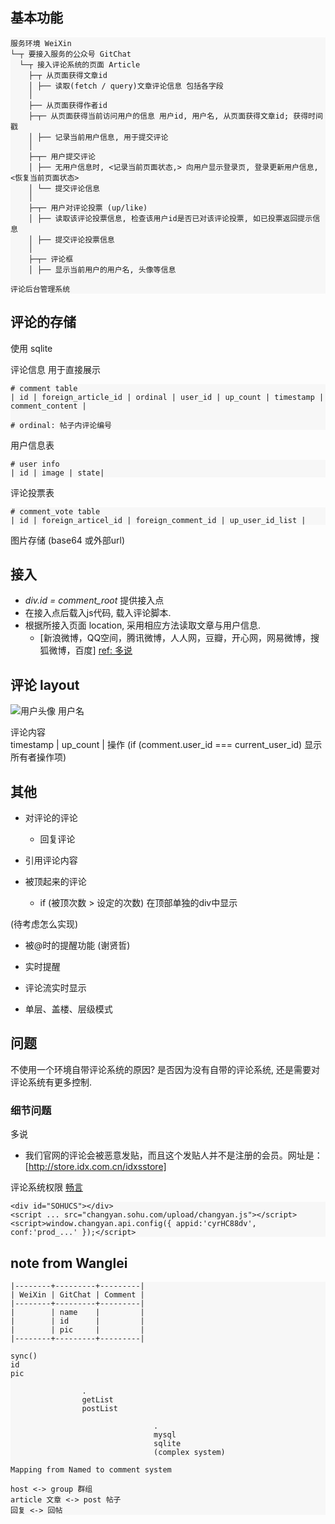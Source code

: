 <!-- -*-mode:markdown-*- -->

## 基本功能
```
服务环境 WeiXin
└─┬ 要接入服务的公众号 GitChat
  └─┬ 接入评论系统的页面 Article
    ├─┬ 从页面获得文章id
    │ ├── 读取(fetch / query)文章评论信息 包括各字段
    │
    ├── 从页面获得作者id
    ├─┬─ 从页面获得当前访问用户的信息 用户id, 用户名, 从页面获得文章id; 获得时间戳
    │ ├── 记录当前用户信息, 用于提交评论
    │
    ├─┬─ 用户提交评论
    │ ├── 无用户信息时, <记录当前页面状态,> 向用户显示登录页, 登录更新用户信息, <恢复当前页面状态>
    │ └── 提交评论信息
    │
    ├─┬─ 用户对评论投票 (up/like)
    │ ├── 读取该评论投票信息, 检查该用户id是否已对该评论投票, 如已投票返回提示信息
    │ ├── 提交评论投票信息
    │
    ├─┬─ 评论框
    │ ├── 显示当前用户的用户名, 头像等信息
    
评论后台管理系统

```

## 评论的存储
使用 sqlite

评论信息 用于直接展示
```
# comment table
| id | foreign_article_id | ordinal | user_id | up_count | timestamp | comment_content |

# ordinal: 帖子内评论编号
```

用户信息表
```
# user info
| id | image | state|
```

评论投票表
```
# comment_vote table
| id | foreign_articel_id | foreign_comment_id | up_user_id_list |
```

图片存储 (base64 或外部url)


## 接入
- *div.id = comment_root* 提供接入点
- 在接入点后载入js代码, 载入评论脚本.
- 根据所接入页面 location, 采用相应方法读取文章与用户信息.
    - \[新浪微博，QQ空间，腾讯微博，人人网，豆瓣，开心网，网易微博，搜狐微博，百度\] [ref: 多说](http://duoshuo.com/features/?feature_id=0)


## 评论 layout
<img alt='用户头像' style='width:128px,height:128px'> 用户名<br>

评论内容<br>
timestamp | up\_count | 操作 (if (comment.user\_id === current\_user\_id) 显示所有者操作项)


## 其他
- 对评论的评论
    - 回复评论

- 引用评论内容

- 被顶起来的评论 
    - if (被顶次数 > 设定的次数) 在顶部单独的div中显示
    

(待考虑怎么实现)
- 被@时的提醒功能 (谢贤哲)

- 实时提醒
- 评论流实时显示
- 单层、盖楼、层级模式


## 问题

不使用一个环境自带评论系统的原因?
是否因为没有自带的评论系统, 还是需要对评论系统有更多控制.

### 细节问题

多说
- 我们官网的评论会被恶意发贴，而且这个发贴人并不是注册的会员。网址是：[http://store.idx.com.cn/idxsstore]

评论系统权限
[畅言](http://changyan.kuaizhan.com/static/help/)
```
<div id="SOHUCS"></div>
<script ... src="changyan.sohu.com/upload/changyan.js"></script>
<script>window.changyan.api.config({ appid:'cyrHC88dv', conf:'prod_...' });</script>
```

## note from Wanglei
```
|--------+---------+---------|
| WeiXin | GitChat | Comment |
|--------+---------+---------|
|        | name    |         |
|        | id      |         |
|        | pic     |         |
|--------+---------+---------|

sync()
id
pic

                .
                getList
                postList

                                .
                                mysql
                                sqlite
                                (complex system)

Mapping from Named to comment system

host <-> group 群组
article 文章 <-> post 帖子
回复 <-> 回帖
```

<style>
    pre { background: #f7f7f7 }
</style>
